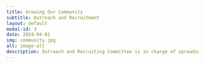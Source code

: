 ```yaml
---
title: Growing Our Community
subtitle: Outreach and Recruitment
layout: default
modal-id: 3
date: 2024-04-01
img: community.jpg
alt: image-alt
description: Outreach and Recruiting Committee is in charge of spreading awareness of our new group to grow the membership and foster connections within our vibrant community. We plan engaging events, including potlucks, BBQs, and game nights, where we can create opportunities for interested folks  to come together, share experiences, and explore the joys of cohousing life. We distribute newsletters and flyers to neighborhoods, and table at Madison events. We explore avenues for media coverage, do social media outreach, and leveraging cohousing listservs to connect with like-minded individuals eager to join our community. 
---
```


